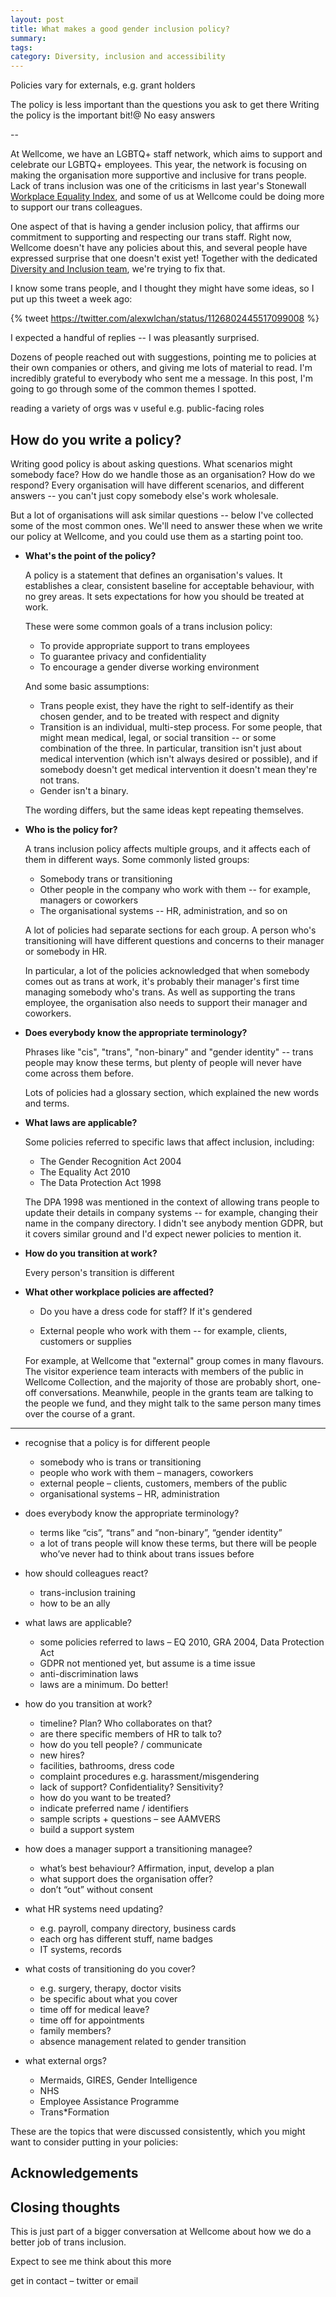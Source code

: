 ```yaml
---
layout: post
title: What makes a good gender inclusion policy?
summary:
tags:
category: Diversity, inclusion and accessibility
---
```


Policies vary for externals, e.g. grant holders

The policy is less important than the questions you ask to get there
Writing the policy is the important bit!@
No easy answers

--

At Wellcome, we have an LGBTQ+ staff network, which aims to support and celebrate our LGBTQ+ employees.
This year, the network is focusing on making the organisation more supportive and inclusive for trans people.
Lack of trans inclusion was one of the criticisms in last year's Stonewall [Workplace Equality Index], and some of us at Wellcome could be doing more to support our trans colleagues.

One aspect of that is having a gender inclusion policy, that affirms our commitment to supporting and respecting our trans staff.
Right now, Wellcome doesn't have any policies about this, and several people have expressed surprise that one doesn't exist yet!
Together with the dedicated [Diversity and Inclusion team], we're trying to fix that.

I know some trans people, and I thought they might have some ideas, so I put up this tweet a week ago:

[Workplace Equality Index]: https://www.stonewall.org.uk/uk-workplace-equality-index
[Diversity and Inclusion team]: https://wellcome.ac.uk/what-we-do/our-work/diversity-and-inclusion

{% tweet https://twitter.com/alexwlchan/status/1126802445517099008 %}

I expected a handful of replies -- I was pleasantly surprised.

Dozens of people reached out with suggestions, pointing me to policies at their own companies or others, and giving me lots of material to read.
I'm incredibly grateful to everybody who sent me a message.
In this post, I'm going to go through some of the common themes I spotted.



reading a variety of orgs was v useful
e.g. public-facing roles


<!--
## Why have a policy at all?


If you're part of a minority group that often comes in for harassment or abuse -- whether that's for gender, race, disability, or something else -- a policy tells you how you can expect to be treated.
You're not relying on the individual interpretations of your team or manager, which might be unclear or unfriendly.

If there's a trans person in your workplace who isn't out yet, a good policy means they know the organisation will look after them.
And if they do face harassment or abuse after coming out, they have a way to deal with it.

A policy is also a visible commitment to treating people with dignity and respect.



## Why write your own policy?

A policy is a statement of an organisation's values.
If you just copy somebody else's policy, it may not fit -- their values may be different to yours.

And every organisation is different.
You'll have scenarios to consider that aren't relevant in other organisations, and only you can decide what to do.



## How do you write a policy?

You can't just copy somebody else's policy -- their values may be different to yours, and the decisions won't fit.

A friend of mine, Gemma, says, "The policy is less important than the questions you ask to get there". -->




## How do you write a policy?

Writing good policy is about asking questions.
What scenarios might somebody face?
How do we handle those as an organisation?
How do we respond?
Every organisation will have different scenarios, and different answers -- you can't just copy somebody else's work wholesale.

But a lot of organisations will ask similar questions -- below I've collected some of the most common ones.
We'll need to answer these when we write our policy at Wellcome, and you could use them as a starting point too.

*   **What's the point of the policy?**

    A policy is a statement that defines an organisation's values.
    It establishes a clear, consistent baseline for acceptable behaviour, with no grey areas.
    It sets expectations for how you should be treated at work.

    These were some common goals of a trans inclusion policy:

    *   To provide appropriate support to trans employees
    *   To guarantee privacy and confidentiality
    *   To encourage a gender diverse working environment

    And some basic assumptions:

    *   Trans people exist, they have the right to self-identify as their chosen gender, and to be treated with respect and dignity
    *   Transition is an individual, multi-step process.
        For some people, that might mean medical, legal, or social transition -- or some combination of the three.
        In particular, transition isn't just about medical intervention (which isn't always desired or possible), and if somebody doesn't get medical intervention it doesn't mean they're not trans.
    *   Gender isn't a binary.

    The wording differs, but the same ideas kept repeating themselves.

*   **Who is the policy for?**

    A trans inclusion policy affects multiple groups, and it affects each of them in different ways.
    Some commonly listed groups:

    *   Somebody trans or transitioning
    *   Other people in the company who work with them -- for example, managers or coworkers
    *   The organisational systems -- HR, administration, and so on

    A lot of policies had separate sections for each group.
    A person who's transitioning will have different questions and concerns to their manager or somebody in HR.

    In particular, a lot of the policies acknowledged that when somebody comes out as trans at work, it's probably their manager's first time managing somebody who's trans.
    As well as supporting the trans employee, the organisation also needs to support their manager and coworkers.

<!-- The third group in particular is one I might have forgotten if I hadn't read other policies, because my own job isn't external facing. -->

<!-- You can drill down further into each of these groups.
For example, when dealing with external people, you have to distinguish between one-off interactions and continued relationships.
A stray comment in a one-off interaction (e.g. a customer to a shop assistant) is different to a pattern of abuse in a sustained relationship (e.g. a supplier you email regularly). -->

*   **Does everybody know the appropriate terminology?**

    Phrases like "cis", "trans", "non-binary" and "gender identity" -- trans people may know these terms, but plenty of people will never have come across them before.

    Lots of policies had a glossary section, which explained the new words and terms.

*   **What laws are applicable?**

    Some policies referred to specific laws that affect inclusion, including:

    *   The Gender Recognition Act 2004
    *   The Equality Act 2010
    *   The Data Protection Act 1998

    The DPA 1998 was mentioned in the context of allowing trans people to update their details in company systems -- for example, changing their name in the company directory.
    I didn't see anybody mention GDPR, but it covers similar ground and I'd expect newer policies to mention it.

*   **How do you transition at work?**

    Every person's transition is different

*   **What other workplace policies are affected?**

    *   Do you have a dress code for staff?
        If it's gendered


    *   External people who work with them -- for example, clients, customers or supplies

    For example, at Wellcome that "external" group comes in many flavours.
    The visitor experience team interacts with members of the public in Wellcome Collection, and the majority of those are probably short, one-off conversations.
    Meanwhile, people in the grants team are talking to the people we fund, and they might talk to the same person many times over the course of a grant.

---


* recognise that a policy is for different people
	* somebody who is trans or transitioning
	* people who work with them – managers, coworkers
	* external people – clients, customers, members of the public
	* organisational systems – HR, administration

* does everybody know the appropriate terminology?
	* terms like “cis”, “trans” and “non-binary”, “gender identity”
	* a lot of trans people will know these terms, but there will be people who’ve never had to think about trans issues before

* how should colleagues react?
	* trans-inclusion training
	* how to be an ally

* what laws are applicable?
	* some policies referred to laws – EQ 2010, GRA 2004, Data Protection Act
	* GDPR not mentioned yet, but assume is a time issue
	* anti-discrimination laws
	* laws are a minimum. Do better!

* how do you transition at work?
	* timeline? Plan? Who collaborates on that?
	* are there specific members of HR to talk to?
	* how do you tell people? / communicate
	* new hires?
	* facilities, bathrooms, dress code
	* complaint procedures e.g. harassment/misgendering
	* lack of support? Confidentiality? Sensitivity?
	* how do you want to be treated?
	* indicate preferred name / identifiers
	* sample scripts + questions – see AAMVERS
	* build a support system

* how does a manager support a transitioning managee?
	* what’s best behaviour? Affirmation, input, develop a plan
	* what support does the organisation offer?
	* don’t “out” without consent

* what HR systems need updating?
	* e.g. payroll, company directory, business cards
	* each org has different stuff, name badges
	* IT systems, records

* what costs of transitioning do you cover?
	* e.g. surgery, therapy, doctor visits
	* be specific about what you cover
	* time off for medical leave?
	* time off for appointments
	* family members?
	* absence management related to gender transition

* what external orgs?
	* Mermaids, GIRES, Gender Intelligence
	* NHS
	* Employee Assistance Programme
	* Trans*Formation

These are the topics that were discussed consistently, which you might want to consider putting in your policies:

## Acknowledgements

## Closing thoughts

This is just part of a bigger conversation at Wellcome about how we do a better job of trans inclusion.

Expect to see me think about this more

get in contact – twitter or email
